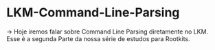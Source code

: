 # LKM-Command-Line-Parsing

  -> Hoje iremos falar sobre Command Line Parsing diretamente no LKM. Esse é a segunda Parte da nossa série de estudos para Rootkits.
